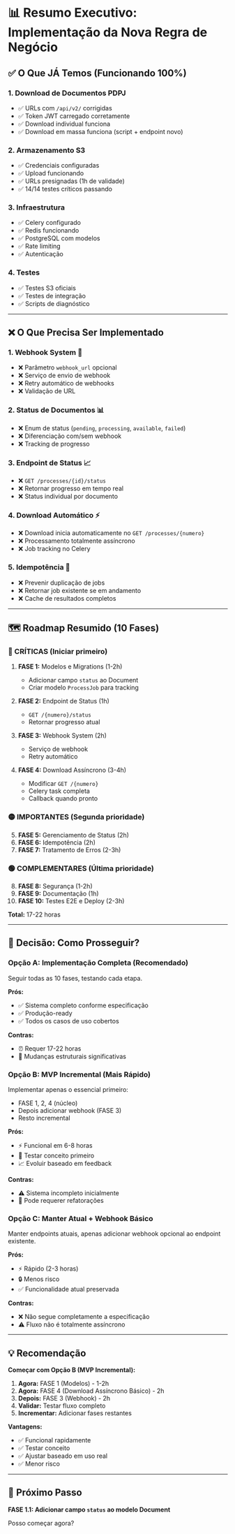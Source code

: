 # 📊 Resumo Executivo: Implementação da Nova Regra de Negócio

## ✅ O Que JÁ Temos (Funcionando 100%)

### 1. Download de Documentos PDPJ
- ✅ URLs com `/api/v2/` corrigidas
- ✅ Token JWT carregado corretamente
- ✅ Download individual funciona
- ✅ Download em massa funciona (script + endpoint novo)

### 2. Armazenamento S3
- ✅ Credenciais configuradas
- ✅ Upload funcionando
- ✅ URLs presignadas (1h de validade)
- ✅ 14/14 testes críticos passando

### 3. Infraestrutura
- ✅ Celery configurado
- ✅ Redis funcionando
- ✅ PostgreSQL com modelos
- ✅ Rate limiting
- ✅ Autenticação

### 4. Testes
- ✅ Testes S3 oficiais
- ✅ Testes de integração
- ✅ Scripts de diagnóstico

---

## ❌ O Que Precisa Ser Implementado

### 1. **Webhook System** 🔔
- ❌ Parâmetro `webhook_url` opcional
- ❌ Serviço de envio de webhook
- ❌ Retry automático de webhooks
- ❌ Validação de URL

### 2. **Status de Documentos** 📊
- ❌ Enum de status (`pending`, `processing`, `available`, `failed`)
- ❌ Diferenciação com/sem webhook
- ❌ Tracking de progresso

### 3. **Endpoint de Status** 📈
- ❌ `GET /processes/{id}/status`
- ❌ Retornar progresso em tempo real
- ❌ Status individual por documento

### 4. **Download Automático** ⚡
- ❌ Download inicia automaticamente no `GET /processes/{numero}`
- ❌ Processamento totalmente assíncrono
- ❌ Job tracking no Celery

### 5. **Idempotência** 🔄
- ❌ Prevenir duplicação de jobs
- ❌ Retornar job existente se em andamento
- ❌ Cache de resultados completos

---

## 🗺️ Roadmap Resumido (10 Fases)

### 🔴 CRÍTICAS (Iniciar primeiro)

1. **FASE 1:** Modelos e Migrations (1-2h)
   - Adicionar campo `status` ao Document
   - Criar modelo `ProcessJob` para tracking
   
2. **FASE 2:** Endpoint de Status (1h)
   - `GET /{numero}/status`
   - Retornar progresso atual

3. **FASE 3:** Webhook System (2h)
   - Serviço de webhook
   - Retry automático

4. **FASE 4:** Download Assíncrono (3-4h)
   - Modificar `GET /{numero}`
   - Celery task completa
   - Callback quando pronto

### 🟡 IMPORTANTES (Segunda prioridade)

5. **FASE 5:** Gerenciamento de Status (2h)
6. **FASE 6:** Idempotência (2h)
7. **FASE 7:** Tratamento de Erros (2-3h)

### 🟢 COMPLEMENTARES (Última prioridade)

8. **FASE 8:** Segurança (1-2h)
9. **FASE 9:** Documentação (1h)
10. **FASE 10:** Testes E2E e Deploy (2-3h)

**Total:** 17-22 horas

---

## 🎯 Decisão: Como Prosseguir?

### Opção A: Implementação Completa (Recomendado)
Seguir todas as 10 fases, testando cada etapa.

**Prós:**
- ✅ Sistema completo conforme especificação
- ✅ Produção-ready
- ✅ Todos os casos de uso cobertos

**Contras:**
- ⏰ Requer 17-22 horas
- 🔧 Mudanças estruturais significativas

### Opção B: MVP Incremental (Mais Rápido)
Implementar apenas o essencial primeiro:
- FASE 1, 2, 4 (núcleo)
- Depois adicionar webhook (FASE 3)
- Resto incremental

**Prós:**
- ⚡ Funcional em 6-8 horas
- 🧪 Testar conceito primeiro
- 📈 Evoluir baseado em feedback

**Contras:**
- ⚠️ Sistema incompleto inicialmente
- 🔄 Pode requerer refatorações

### Opção C: Manter Atual + Webhook Básico
Manter endpoints atuais, apenas adicionar webhook opcional ao endpoint existente.

**Prós:**
- ⚡ Rápido (2-3 horas)
- 🔒 Menos risco
- ✅ Funcionalidade atual preservada

**Contras:**
- ❌ Não segue completamente a especificação
- ⚠️ Fluxo não é totalmente assíncrono

---

## 💡 Recomendação

**Começar com Opção B (MVP Incremental):**

1. **Agora:** FASE 1 (Modelos) - 1-2h
2. **Agora:** FASE 4 (Download Assíncrono Básico) - 2h
3. **Depois:** FASE 3 (Webhook) - 2h
4. **Validar:** Testar fluxo completo
5. **Incrementar:** Adicionar fases restantes

**Vantagens:**
- ✅ Funcional rapidamente
- ✅ Testar conceito
- ✅ Ajustar baseado em uso real
- ✅ Menor risco

---

## 🚀 Próximo Passo

**FASE 1.1: Adicionar campo `status` ao modelo Document**

Posso começar agora?

